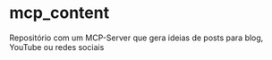 # mcp_content
Repositório com um MCP-Server que gera ideias de posts para blog, YouTube ou redes sociais
